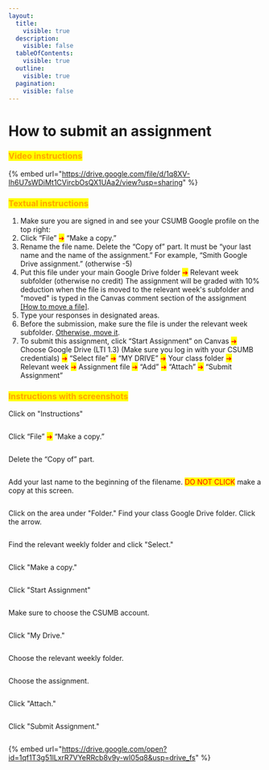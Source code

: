 ```yaml
---
layout:
  title:
    visible: true
  description:
    visible: false
  tableOfContents:
    visible: true
  outline:
    visible: true
  pagination:
    visible: false
---
```


# How to submit an assignment

### <mark style="color:orange;">**Video instructions**</mark>

{% embed url="https://drive.google.com/file/d/1q8XV-Ih6U7sWDiMt1CVircbOsQX1UAa2/view?usp=sharing" %}

### <mark style="color:orange;">**Textual instructions**</mark>

1. Make sure you are signed in and see your CSUMB Google profile on the top right:<img src="../../.gitbook/assets/Screenshot_2024-01-05 10.00.07.png" alt="" data-size="original">
2. Click “File” <mark style="color:red;">➜</mark> “Make a copy.”
3. Rename the file name. Delete the “Copy of” part. It must be “your last name and the name of the assignment.” For example, “Smith Google Drive assignment.” (otherwise -5)
4. Put this file under your main Google Drive folder <mark style="color:red;">➜</mark> Relevant week subfolder (otherwise no credit) The assignment will be graded with 10% deduction when the file is moved to the relevant week's subfolder and "moved" is typed in the Canvas comment section of the assignment [\[How to move a file\]](https://ttezcan.gitbook.io/lectures/all-lectures-and-labs/guidelines-and-rubrics/how-to-move-a-file-in-google-drive).
5. Type your responses in designated areas.
6. Before the submission, make sure the file is under the relevant week subfolder. [Otherwise, move it](https://ttezcan.gitbook.io/lectures/all-lectures-and-labs/guidelines-and-rubrics/how-to-move-a-file-in-google-drive).
7. To submit this assignment, click “Start Assignment” on Canvas <mark style="color:red;">➜</mark> Choose Google Drive (LTI 1.3) (Make sure you log in with your CSUMB credentials) <mark style="color:red;">➜</mark> “Select file” <mark style="color:red;">➜</mark> “MY DRIVE” <mark style="color:red;">➜</mark> Your class folder <mark style="color:red;">➜</mark> Relevant week <mark style="color:red;">➜</mark> Assignment file <mark style="color:red;">➜</mark> “Add” <mark style="color:red;">➜</mark> “Attach” <mark style="color:red;">➜</mark> “Submit Assignment”

### <mark style="color:orange;">I</mark><mark style="color:orange;">**nstructions with screenshots**</mark>

Click on "Instructions"

<figure><img src="../../.gitbook/assets/image (12).png" alt=""><figcaption></figcaption></figure>

Click “File” <mark style="color:red;">➜</mark> “Make a copy.”

<figure><img src="../../.gitbook/assets/image (13).png" alt=""><figcaption></figcaption></figure>

Delete the “Copy of” part.

<figure><img src="../../.gitbook/assets/image (14).png" alt=""><figcaption></figcaption></figure>

Add your last name to the beginning of the filename. <mark style="color:red;">DO NOT CLICK</mark> make a copy at this screen.

<figure><img src="../../.gitbook/assets/image (15).png" alt=""><figcaption></figcaption></figure>

Click on the area under "Folder." Find your class Google Drive folder. Click the arrow.

<figure><img src="../../.gitbook/assets/image (16).png" alt=""><figcaption></figcaption></figure>

Find the relevant weekly folder and click "Select."

<figure><img src="../../.gitbook/assets/image (17).png" alt=""><figcaption></figcaption></figure>

Click "Make a copy."

<figure><img src="../../.gitbook/assets/image (18).png" alt=""><figcaption></figcaption></figure>

Click "Start Assignment"

<figure><img src="../../.gitbook/assets/image (19).png" alt=""><figcaption></figcaption></figure>

Make sure to choose the CSUMB account.

<figure><img src="../../.gitbook/assets/image (20).png" alt=""><figcaption></figcaption></figure>

Click "My Drive."

<figure><img src="../../.gitbook/assets/image (21).png" alt=""><figcaption></figcaption></figure>

Choose the relevant weekly folder.

<figure><img src="../../.gitbook/assets/image (22).png" alt=""><figcaption></figcaption></figure>

Choose the assignment.

<figure><img src="../../.gitbook/assets/image (23).png" alt=""><figcaption></figcaption></figure>

Click "Attach."

<figure><img src="../../.gitbook/assets/image (24).png" alt=""><figcaption></figcaption></figure>

Click "Submit Assignment."

<figure><img src="../../.gitbook/assets/image (25).png" alt=""><figcaption></figcaption></figure>

{% embed url="https://drive.google.com/open?id=1qf1T3g51lLxrR7VYeRRcb8v9y-wI05q8&usp=drive_fs" %}
